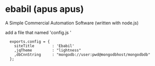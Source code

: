 ebabil (apus apus)
======

A Simple Commercial Automation Software (written with node.js)


add a file that named 'config.js '
``` 
  exports.config = { 
    siteTitle        : 'Ebabil' 
    ,jqTheme         : "lightness" 
    ,dbCnnString     : "mongodb://user:pwd@mongodbhost/mongodbdb" 
  }; 
```
</blockquote>
